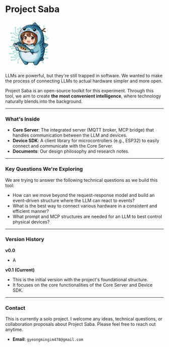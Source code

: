 # Project Saba
<img src="https://github.com/kawaiiTaiga/project_SABA/blob/main/src/sabachan.png" alt="Project Saba Mascot" width="150">

LLMs are powerful, but they're still trapped in software. We wanted to make the process of connecting LLMs to actual hardware simpler and more open.

Project Saba is an open-source toolkit for this experiment. Through this tool, we aim to create **the most convenient intelligence**, where technology naturally blends into the background.

---

### What's Inside

* **Core Server**: The integrated server (MQTT broker, MCP bridge) that handles communication between the LLM and devices.
* **Device SDK**: A client library for microcontrollers (e.g., ESP32) to easily connect and communicate with the Core Server.
* **Documents**: Our design philosophy and research notes.

---

### Key Questions We're Exploring

We are trying to answer the following technical questions as we build this tool:

* How can we move beyond the request-response model and build an event-driven structure where the LLM can react to events?
* What is the best way to connect various hardware in a consistent and efficient manner?
* What prompt and MCP structures are needed for an LLM to best control physical devices?

---

### Version History
**v0.0**
* A

**v0.1 (Current)**
* This is the initial version with the project's foundational structure.
* It focuses on the core functionalities of the Core Server and Device SDK.

---

### Contact

This is currently a solo project.
I welcome any ideas, technical questions, or collaboration proposals about Project Saba. Please feel free to reach out anytime.

* **Email**: `gyeongmingim478@gmail.com`
